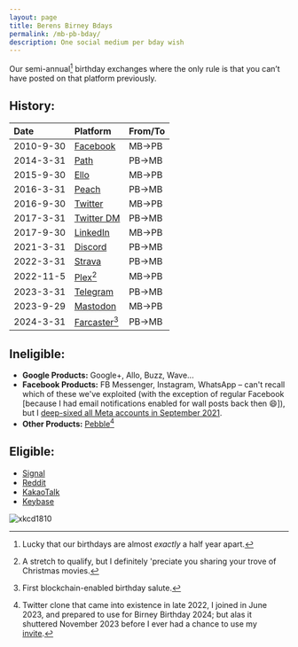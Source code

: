 ```yaml
---
layout: page
title: Berens Birney Bdays
permalink: /mb-pb-bday/
description: One social medium per bday wish
---
```

Our semi-annual[^1] birthday exchanges where the only rule is that you can’t have posted on that platform previously.

[^1]: Lucky that our birthdays are almost *exactly* a half year apart.

## History:

| Date | Platform | From/To |
| :---    | :---  | :---  |
| 2010-9-30 | <a href="https://facebook.com" target="_blank">Facebook</a> | MB→PB |
| 2014-3-31 | <a href="https://en.wikipedia.org/wiki/Path_(social_network)" target="_blank">Path</a> | PB→MB |
| 2015-9-30 | <a href="https://ello.co/birney/post/mmmcxjyhytucpmfuaxj4za" target="_blank">Ello</a> | MB→PB |
| 2016-3-31 | <a href="http://peach.cool/" target="_blank">Peach</a> | PB→MB |
| 2016-9-30 | <a href="https://twitter.com/Skytop1/status/782006760831873025?t=5gXpGsAZ6I0SrKlHEPr-pQ&s=19" target="_blank">Twitter</a> | MB→PB |
| 2017-3-31 | <a href="https://twitter.com/messages/compose?recipient_id=19028711" target="_blank">Twitter DM</a> | PB→MB |
| 2017-9-30 | <a href="https://www.linkedin.com/messaging/thread/2-NGYzNGQzNDItMWRkOC01NTMwLWExMjQtMmQ1NjI4YWFkMDYxXzAwMA==/" target="_blank">LinkedIn</a> | MB→PB |
| 2021-3-31 | <a href="https://discord.com/channels/790628259414147092/790628259414147094/826944084840153138" target="_blank">Discord</a> | PB→MB |
| 2022-3-31 | <a href="https://www.strava.com/activities/6910839279#comments" target="_blank">Strava</a> | PB→MB |
| 2022-11-5 | <a href="https://plex.tv/" target="_blank">Plex</a>[^2] | MB→PB |
| 2023-3-31 | <a href="https://t.me/berensp" target="_blank">Telegram</a> | PB→MB |
| 2023-9-29 | <a href="https://mas.to/@mbirney@fosstodon.org/111150123297043833" target="_blank">Mastodon</a> | MB→PB |
| 2024-3-31 | <a href="https://warpcast.com/pmb" target="_blank">Farcaster</a>[^3] | PB→MB |

[^2]: A stretch to qualify, but I definitely 'preciate you sharing your trove of Christmas movies.
[^3]: First blockchain-enabled birthday salute.

## Ineligible:
- **Google Products:** Google+, Allo, Buzz, Wave...
- **Facebook Products:** FB Messenger, Instagram, WhatsApp – can't recall which of these we've exploited (with the exception of regular Facebook [because I had email notifications enabled for wall posts back then 😄]), but I [deep-sixed all Meta accounts in September 2021](/fb).
- **Other Products:** <a href="https://en.wikipedia.org/wiki/Pebble_(social_network)" target="_blank">Pebble[^4]

[^4]: Twitter clone that came into existence in late 2022, I joined in June 2023, and prepared to use for Birney Birthday 2024; but alas it shuttered November 2023 before I ever had a chance to use my <a href="https://pebble.is/i/45def088c7db" target="_blank">invite</a>.

## Eligible:
- <a href="https://signal.org" target="_blank">Signal</a>
- <a href="https://reddit.com/user/berensp" target="_blank">Reddit</a>
- <a href="https://www.kakaocorp.com/page/service/service/KakaoTalk?lang=ENG&tab=all" target="_blank">KakaoTalk</a>
- <a href="https://keybase.io/berens" target="_blank">Keybase</a>

![xkcd1810](https://imgs.xkcd.com/comics/chat_systems.png)

